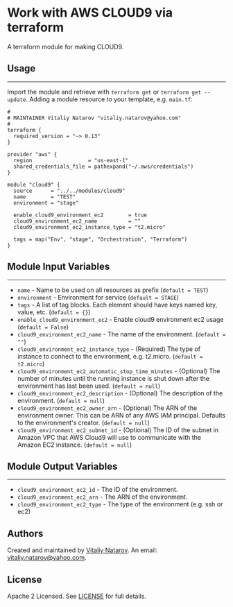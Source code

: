 # Work with AWS CLOUD9 via terraform

A terraform module for making CLOUD9.


## Usage
----------------------
Import the module and retrieve with ```terraform get``` or ```terraform get --update```. Adding a module resource to your template, e.g. `main.tf`:

```
#
# MAINTAINER Vitaliy Natarov "vitaliy.natarov@yahoo.com"
#
terraform {
  required_version = "~> 0.13"
}

provider "aws" {
  region                  = "us-east-1"
  shared_credentials_file = pathexpand("~/.aws/credentials")
}

module "cloud9" {
  source      = "../../modules/cloud9"
  name        = "TEST"
  environment = "stage"

  enable_cloud9_environment_ec2        = true
  cloud9_environment_ec2_name          = ""
  cloud9_environment_ec2_instance_type = "t2.micro"

  tags = map("Env", "stage", "Orchestration", "Terraform")
}
```

## Module Input Variables
----------------------
- `name` - Name to be used on all resources as prefix (`default = TEST`)
- `environment` - Environment for service (`default = STAGE`)
- `tags` - A list of tag blocks. Each element should have keys named key, value, etc. (`default = {}`)
- `enable_cloud9_environment_ec2` - Enable cloud9 environment ec2 usage (`default = False`)
- `cloud9_environment_ec2_name` - The name of the environment. (`default = ""`)
- `cloud9_environment_ec2_instance_type` - (Required) The type of instance to connect to the environment, e.g. t2.micro. (`default = t2.micro`)
- `cloud9_environment_ec2_automatic_stop_time_minutes` - (Optional) The number of minutes until the running instance is shut down after the environment has last been used. (`default = null`)
- `cloud9_environment_ec2_description` - (Optional) The description of the environment. (`default = null`)
- `cloud9_environment_ec2_owner_arn` - (Optional) The ARN of the environment owner. This can be ARN of any AWS IAM principal. Defaults to the environment's creator. (`default = null`)
- `cloud9_environment_ec2_subnet_id` - (Optional) The ID of the subnet in Amazon VPC that AWS Cloud9 will use to communicate with the Amazon EC2 instance. (`default = null`)

## Module Output Variables
----------------------
- `cloud9_environment_ec2_id` - The ID of the environment.
- `cloud9_environment_ec2_arn` - The ARN of the environment.
- `cloud9_environment_ec2_type` - The type of the environment (e.g. ssh or ec2)


## Authors

Created and maintained by [Vitaliy Natarov](https://github.com/SebastianUA). An email: [vitaliy.natarov@yahoo.com](vitaliy.natarov@yahoo.com).

## License

Apache 2 Licensed. See [LICENSE](https://github.com/SebastianUA/terraform/blob/master/LICENSE) for full details.
